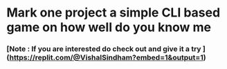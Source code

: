 # Mark one project a simple CLI based game on how well do you know me

### [**Note** : If you are interested do check out and give it a try ] (https://replit.com/@VishalSindham?embed=1&output=1)
